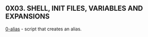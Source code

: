 ## 0X03. SHELL, INIT FILES, VARIABLES AND EXPANSIONS

[0-alias](./0-alias) - script that creates an alias.


